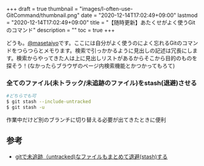 +++
draft = true
thumbnail = "images/I-often-use-GitCommand/thumbnail.png"
date = "2020-12-14T17:02:49+09:00"
lastmod = "2020-12-14T17:02:49+09:00"
title = "【随時更新】あたくせがよく使うGitのコマンド"
description = ""
toc = true
+++

どうも。[@masetaiyo](https://twitter.com/masetaiyo)です。ここには自分がよく使うのによく忘れるGitのコマンドをつらつらとメモります。検索で引っかかるように見出しの記述は冗長にします。検索からやってきた人は上に見出しリストがあるからそこから目的のものを探そう！(なかったらブラウザのページ内検索機能とかつかってもろて)

### 全てのファイル(未トラック/未追跡のファイル)をstash(退避)させる
```bash
#どちらでも可
$ git stash --include-untracked
$ git stash -u
```
作業中だけど別のブランチに切り替える必要が出てきたときに便利
## 参考
- [gitで未追跡（untracked)なファイルもまとめて退避(stash)する](https://qiita.com/muran001/items/f5746c518bf663f86a79)